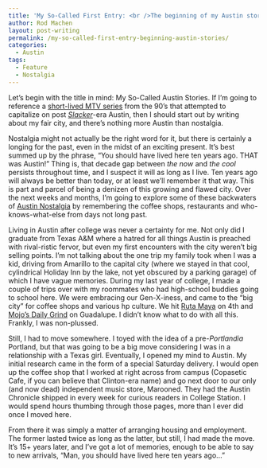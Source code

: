 ```yaml
---
title: 'My So-Called First Entry: <br />The beginning of my Austin stories'
author: Rod Machen
layout: post-writing
permalink: /my-so-called-first-entry-beginning-austin-stories/
categories:
  - Austin
tags:
  - Feature
  - Nostalgia
---
```

Let&#8217;s begin with the title in mind: My So-Called Austin Stories. If I&#8217;m going to reference a <a href="http://epguides.com/AustinStories/" target="_blank">short-lived MTV series</a> from the 90&#8217;s that attempted to capitalize on post <a href="http://www.imdb.com/title/tt0102943/" target="_blank"><em>Slacker</em></a>-era Austin, then I should start out by writing about my fair city, and there&#8217;s nothing more Austin than nostalgia.

Nostalgia might not actually be the right word for it, but there is certainly a longing for the past, even in the midst of an exciting present. It&#8217;s best summed up by the phrase, &#8220;You should have lived here ten years ago. THAT was Austin!&#8221; Thing is, that decade gap between *the now* and *the cool* persists throughout time, and I suspect it will as long as I live. Ten years ago will always be better than today, or at least we&#8217;ll remember it that way. This is part and parcel of being a denizen of this growing and flawed city. Over the next weeks and months, I&#8217;m going to explore some of these backwaters of [Austin Nostalgia][1] by remembering the coffee shops, restaurants and who-knows-what-else from days not long past.<!--more-->

Living in Austin after college was never a certainty for me. Not only did I graduate from Texas A&M where a hatred for all things Austin is preached with rival-ristic fervor, but even my first encounters with the city weren&#8217;t big selling points. I&#8217;m not talking about the one trip my family took when I was a kid, driving from Amarillo to the capital city (where we stayed in that cool, cylindrical Holiday Inn by the lake, not yet obscured by a parking garage) of which I have vague memories. During my last year of college, I made a couple of trips over with my roommates who had high-school buddies going to school here. We were embracing our Gen-X-iness, and came to the &#8220;big city&#8221; for coffee shops and various hp culture. We hit <a href="http://www.austinchronicle.com/food/1999-09-17/73872/" target="_blank">Ruta Maya</a> on 4th and <a href="http://www.austinchronicle.com/food/2000-02-18/75903/" target="_blank">Mojo&#8217;s Daily Grind</a> on Guadalupe. I didn&#8217;t know what to do with all this. Frankly, I was non-plussed.

Still, I had to move somewhere. I toyed with the idea of a pre-*Portlandia* Portland, but that was going to be a big move considering I was in a relationship with a Texas girl. Eventually, I opened my mind to Austin. My initial research came in the form of a special Saturday delivery. I would open up the coffee shop that I worked at right across from campus (Copasetic Cafe, if you can believe that Clinton-era name) and go next door to our only (and now dead) independent music store, Marooned. They had the Austin Chronicle shipped in every week for curious readers in College Station. I would spend hours thumbing through those pages, more than I ever did once I moved here.

From there it was simply a matter of arranging housing and employment. The former lasted twice as long as the latter, but still, I had made the move. It&#8217;s 15+ years later, and I&#8217;ve got a lot of memories, enough to be able to say to new arrivals, &#8220;Man, you should have lived here ten years ago&#8230;&#8221;

 [1]: http://http://words.rodmachen.com/category/austin/nostalgia/
